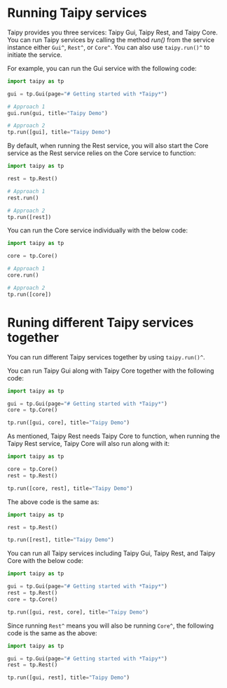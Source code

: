 # Running Taipy services

Taipy provides you three services: Taipy Gui, Taipy Rest, and Taipy Core. You can run Taipy services by calling the method _run()_ from the service instance either `Gui^`, `Rest^`, or `Core^`. You can also use `taipy.run()^` to initiate the service.

For example, you can run the Gui service with the following code:
```python
import taipy as tp

gui = tp.Gui(page="# Getting started with *Taipy*")

# Approach 1
gui.run(gui, title="Taipy Demo")

# Approach 2
tp.run([gui], title="Taipy Demo")
```

By default, when running the Rest service, you will also start the Core service as the Rest service relies on the Core service to function:
```python
import taipy as tp

rest = tp.Rest()

# Approach 1
rest.run()

# Approach 2
tp.run([rest])
```

You can run the Core service individually with the below code:
```python
import taipy as tp

core = tp.Core()

# Approach 1
core.run()

# Approach 2
tp.run([core])
```

# Runing different Taipy services together

You can run different Taipy services together by using `taipy.run()^`.

You can run Taipy Gui along with Taipy Core together with the following code:
```python
import taipy as tp

gui = tp.Gui(page="# Getting started with *Taipy*")
core = tp.Core()

tp.run([gui, core], title="Taipy Demo")
```

As mentioned, Taipy Rest needs Taipy Core to function, when running the Taipy Rest service, Taipy Core will also run along with it:
```python
import taipy as tp

core = tp.Core()
rest = tp.Rest()

tp.run([core, rest], title="Taipy Demo")
```

The above code is the same as:
```python
import taipy as tp

rest = tp.Rest()

tp.run([rest], title="Taipy Demo")
```

You can run all Taipy services including Taipy Gui, Taipy Rest, and Taipy Core with the below code:
```python
import taipy as tp

gui = tp.Gui(page="# Getting started with *Taipy*")
rest = tp.Rest()
core = tp.Core()

tp.run([gui, rest, core], title="Taipy Demo")
```

Since running `Rest^` means you will also be running `Core^`, the following code is the same as the above:
```python
import taipy as tp

gui = tp.Gui(page="# Getting started with *Taipy*")
rest = tp.Rest()

tp.run([gui, rest], title="Taipy Demo")
```
